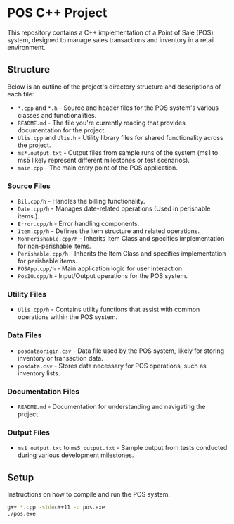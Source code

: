 # POS C++ Project

This repository contains a C++ implementation of a Point of Sale (POS) system, designed to manage sales transactions and inventory in a retail environment.

## Structure

Below is an outline of the project's directory structure and descriptions of each file:

- `*.cpp` and `*.h` - Source and header files for the POS system's various classes and functionalities.
- `README.md` - The file you're currently reading that provides documentation for the project.
- `Ulis.cpp` and `Ulis.h` - Utility library files for shared functionality across the project.
- `ms*.output.txt` - Output files from sample runs of the system (ms1 to ms5 likely represent different milestones or test scenarios).
- `main.cpp` - The main entry point of the POS application.

### Source Files

- `Bil.cpp/h` - Handles the billing functionality.
- `Date.cpp/h` - Manages date-related operations (Used in perishable items.).
- `Error.cpp/h` - Error handling components.
- `Item.cpp/h` - Defines the item structure and related operations.
- `NonPerishable.cpp/h` - Inherits Item Class and specifies implementation for non-perishable items.
- `Perishable.cpp/h` - Inherits the Item Class and specifies implementation for perishable items.
- `POSApp.cpp/h` - Main application logic for user interaction.
- `PosIO.cpp/h` - Input/Output operations for the POS system.

### Utility Files

- `Ulis.cpp/h` - Contains utility functions that assist with common operations within the POS system.

### Data Files

- `posdataorigin.csv` - Data file used by the POS system, likely for storing inventory or transaction data.
- `posdata.csv` - Stores data necessary for POS operations, such as inventory lists.

### Documentation Files

- `README.md` - Documentation for understanding and navigating the project.

### Output Files

- `ms1_output.txt` to `ms5_output.txt` - Sample output from tests conducted during various development milestones.

## Setup

Instructions on how to compile and run the POS system:

```bash
g++ *.cpp -std=c++11 -o pos.exe
./pos.exe
